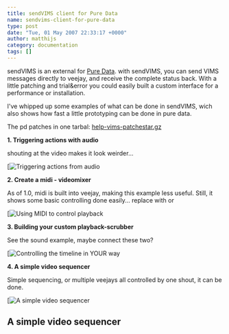 ```yaml
---
title: sendVIMS client for Pure Data
name: sendvims-client-for-pure-data
type: post
date: "Tue, 01 May 2007 22:33:17 +0000"
author: matthijs
category: documentation
tags: []
---
```

sendVIMS is an external for [Pure Data](http://www.puredata.org). with sendVIMS, you can send VIMS messages directly to veejay, and receive the complete status back. With a little patching and trial&error you could easily built a custom interface for a performance or installation.  

I've whipped up some examples of what can be done in sendVIMS, wich also shows how fast a little prototyping can be done in pure data.  

The pd patches in one tarbal: [help-vims-patchestar.gz](/uploads/2007/05/help-vims-patchestar.gz "help-vims-patchestar.gz")  

**1. Triggering actions with audio**  

shouting at the video makes it look weirder...  

[![Triggering actions from audio](/uploads/2007/05/help-vims-audiotrigger.png "Triggering actions from audio")  

**2. Create a midi - videomixer**  

As of 1.0, midi is built into veejay, making this example less useful. Still, it shows some basic controlling done easily... replace <midi> with <joystick> or <extra mice>  

[![Using MIDI to control playback](/uploads/2007/05/help-vims-midi.png "Using MIDI to control playback")  

**3. Building your custom playback-scrubber**  

See the sound example, maybe connect these two?  

[![Controlling the timeline in YOUR way](/uploads/2007/05/help-vims-scrubbing.png "Controlling the timeline in YOUR way")  

**4. A simple video sequencer**  

Simple sequencing, or multiple veejays all controlled by one shout, it can be done.  

[![A simple video sequencer](/uploads/2007/05/help-vims-sequencer.png "A simple video sequencer")  


## A simple video sequencer